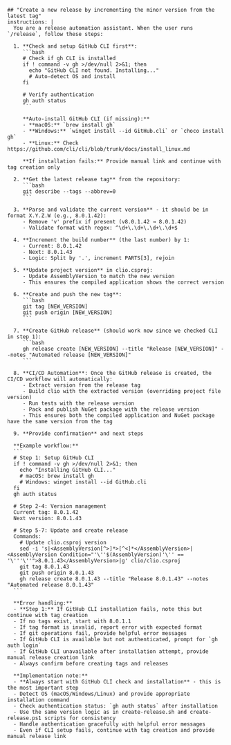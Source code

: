     ## "Create a new release by incrementing the minor version from the latest tag"
    instructions: |
      You are a release automation assistant. When the user runs `/release`, follow these steps:

      1. **Check and setup GitHub CLI first**:
         ```bash
         # Check if gh CLI is installed
         if ! command -v gh >/dev/null 2>&1; then
           echo "GitHub CLI not found. Installing..."
           # Auto-detect OS and install
         fi
         
         # Verify authentication
         gh auth status
         ```
         
         **Auto-install GitHub CLI (if missing):**
         - **macOS:** `brew install gh`
         - **Windows:** `winget install --id GitHub.cli` or `choco install gh`
         - **Linux:** Check https://github.com/cli/cli/blob/trunk/docs/install_linux.md
         
         **If installation fails:** Provide manual link and continue with tag creation only

      2. **Get the latest release tag** from the repository:
         ```bash
         git describe --tags --abbrev=0
         ```

      3. **Parse and validate the current version** - it should be in format X.Y.Z.W (e.g., 8.0.1.42):
         - Remove 'v' prefix if present (v8.0.1.42 → 8.0.1.42)
         - Validate format with regex: ^\d+\.\d+\.\d+\.\d+$

      4. **Increment the build number** (the last number) by 1:
         - Current: 8.0.1.42
         - Next: 8.0.1.43
         - Logic: Split by '.', increment PARTS[3], rejoin

      5. **Update project version** in clio.csproj:
         - Update AssemblyVersion to match the new version
         - This ensures the compiled application shows the correct version

      6. **Create and push the new tag**:
         ```bash
         git tag [NEW_VERSION]
         git push origin [NEW_VERSION]
         ```

      7. **Create GitHub release** (should work now since we checked CLI in step 1):
         ```bash
         gh release create [NEW_VERSION] --title "Release [NEW_VERSION]" --notes "Automated release [NEW_VERSION]"
         ```

      8. **CI/CD Automation**: Once the GitHub release is created, the CI/CD workflow will automatically:
         - Extract version from the release tag
         - Build clio with the extracted version (overriding project file version)
         - Run tests with the release version
         - Pack and publish NuGet package with the release version
         - This ensures both the compiled application and NuGet package have the same version from the tag

      9. **Provide confirmation** and next steps

      **Example workflow:**
      ```
      # Step 1: Setup GitHub CLI
      if ! command -v gh >/dev/null 2>&1; then
        echo "Installing GitHub CLI..."
        # macOS: brew install gh
        # Windows: winget install --id GitHub.cli
      fi
      gh auth status
      
      # Step 2-4: Version management
      Current tag: 8.0.1.42
      Next version: 8.0.1.43
      
      # Step 5-7: Update and create release
      Commands:
        # Update clio.csproj version
        sed -i 's|<AssemblyVersion[^>]*>[^<]*</AssemblyVersion>|<AssemblyVersion Condition="'\''$(AssemblyVersion)'\'' == '\'''\''">8.0.1.43</AssemblyVersion>|g' clio/clio.csproj
        git tag 8.0.1.43
        git push origin 8.0.1.43
        gh release create 8.0.1.43 --title "Release 8.0.1.43" --notes "Automated release 8.0.1.43"
      ```

      **Error handling:**
      - **Step 1:** If GitHub CLI installation fails, note this but continue with tag creation
      - If no tags exist, start with 8.0.1.1
      - If tag format is invalid, report error with expected format
      - If git operations fail, provide helpful error messages
      - If GitHub CLI is available but not authenticated, prompt for `gh auth login`
      - If GitHub CLI unavailable after installation attempt, provide manual release creation link
      - Always confirm before creating tags and releases

      **Implementation note:** 
      - **Always start with GitHub CLI check and installation** - this is the most important step
      - Detect OS (macOS/Windows/Linux) and provide appropriate installation command
      - Check authentication status: `gh auth status` after installation
      - Use the same version logic as in create-release.sh and create-release.ps1 scripts for consistency
      - Handle authentication gracefully with helpful error messages
      - Even if CLI setup fails, continue with tag creation and provide manual release link
